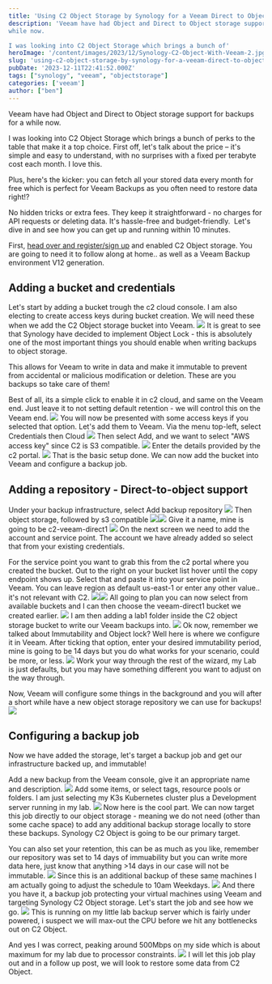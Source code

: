```yaml
---
title: 'Using C2 Object Storage by Synology for a Veeam Direct to Object Immutable Backup' 
description: 'Veeam have had Object and Direct to Object storage support for backups for a
while now. 

I was looking into C2 Object Storage which brings a bunch of'
heroImage: '/content/images/2023/12/Synology-C2-Object-With-Veeam-2.jpg'
slug: 'using-c2-object-storage-by-synology-for-a-veeam-direct-to-object-immutable-backup'
pubDate: '2023-12-11T22:41:52.000Z'
tags: ["synology", "veeam", "objectstorage"] 
categories: ['veeam']
author: ["ben"]
---
```


Veeam have had Object and Direct to Object storage support for backups for a while now. 

I was looking into C2 Object Storage which brings a bunch of perks to the table that make it a top choice. First off, let's talk about the price – it's simple and easy to understand, with no surprises with a fixed per terabyte cost each month. I love this.

Plus, here's the kicker: you can fetch all your stored data every month for free which is perfect for Veeam Backups as you often need to restore data right!? 

No hidden tricks or extra fees. They keep it straightforward - no charges for API requests or deleting data. It's hassle-free and budget-friendly.  Let's dive in and see how you can get up and running within 10 minutes. 

First, [head over and register/sign up](https://c2.synology.com/en-global) and enabled C2 Object storage. You are going to need it to follow along at home.. as well as a Veeam Backup environment V12 generation. 

## Adding a bucket and credentials

Let's start by adding a bucket trough the c2 cloud console. I am also electing to create access keys during bucket creation. We will need these when we add the C2 Object storage bucket into Veeam.
![](/content/images/2023/12/image.png)
It is great to see that Synology have decided to implement Object Lock - this is absolutely one of the most important things you should enable when writing backups to object storage. 

This allows for Veeam to write in data and make it immutable to prevent from accidental or malicious modification or deletion. These are you backups so take care of them!

Best of all, its a simple click to enable it in c2 cloud, and same on the Veeam end. Just leave it to not setting default retention - we will control this on the Veeam end. 
![](/content/images/2023/12/image-1.png)
You will now be presented with some access keys if you selected that option. Let's add them to Veeam. Via the menu top-left, select Credentials then Cloud
![](/content/images/2023/12/image-2.png)
Then select Add, and we want to select "AWS access key" since C2 is S3 compatible.
![](/content/images/2023/12/image-3.png)
Enter the details provided by the c2 portal.
![](/content/images/2023/12/image-4.png)
That is the basic setup done. We can now add the bucket into Veeam and configure a backup job.

## Adding a repository - Direct-to-object support

Under your backup infrastructure, select Add backup repository
![](/content/images/2023/12/image-5.png)
Then object storage, followed by s3 compatible
![](/content/images/2023/12/image-6.png)![](/content/images/2023/12/image-7.png)
Give it a name, mine is going to be c2-veeam-direct1
![](/content/images/2023/12/image-8.png)
On the next screen we need to add the account and service point. The account we have already added so select that from your existing credentials. 

For the service point you want to grab this from the c2 portal where you created the bucket. Out to the right on your bucket list hover until the copy endpoint shows up. Select that and paste it into your service point in Veeam. You can leave region as default us-east-1 or enter any other value.. it's not relevant with C2.
![](/content/images/2023/12/image-9.png)![](/content/images/2023/12/image-10.png)
All going to plan you can now select from available buckets and I can then choose the veeam-direct1 bucket we created earlier.
![](/content/images/2023/12/image-11.png)
I am then adding a lab1 folder inside the C2 object storage bucket to write our Veeam backups into.
![](/content/images/2023/12/image-12.png)
Ok now, remember we talked about Immutability and Object lock? Well here is where we configure it in Veeam. After ticking that option, enter your desired immutability period, mine is going to be 14 days but you do what works for your scenario, could be more, or less. 
![](/content/images/2023/12/image-13.png)
Work your way through the rest of the wizard, my Lab is just defaults, but you may have something different you want to adjust on the way through.

Now, Veeam will configure some things in the background and you will after a short while have a new object storage repository we can use for backups!
![](/content/images/2023/12/image-14.png)
## Configuring a backup job

Now we have added the storage, let's target a backup job and get our infrastructure backed up, and immutable!

Add a new backup from the Veeam console, give it an appropriate name and description.
![](/content/images/2023/12/image-15.png)
Add some items, or select tags, resource pools or folders. I am just selecting my K3s Kubernetes cluster plus a Development server running in my lab.
![](/content/images/2023/12/image-17.png)
Now here is the cool part. We can now target this job directly to our object storage - meaning we do not need (other than some cache space) to add any additional backup storage locally to store these backups. Synology C2 Object is going to be our primary target. 

You can also set your retention, this can be as much as you like, remember our repository was set to 14 days of immuability but you can write more data here, just know that anything >14 days in our case will not be immutable.
![](/content/images/2023/12/image-18.png)
Since this is an additional backup of these same machines I am actually going to adjust the schedule to 10am Weekdays.
![](/content/images/2023/12/image-19.png)
And there you have it, a backup job protecting your virtual machines using Veeam and targeting Synology C2 Object storage. Let's start the job and see how we go.
![](/content/images/2023/12/image-20.png)
This is running on my little lab backup server which is fairly under powered, i suspect we will max-out the CPU before we hit any bottlenecks out on C2 Object. 

And yes I was correct, peaking around 500Mbps on my side which is about maximum for my lab due to processor constraints.
![](/content/images/2023/12/image-22.png)
I will let this job play out and in a follow up post, we will look to restore some data from C2 Object.

